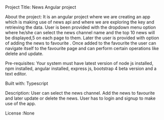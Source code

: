Project Title: News Angular project

About the project: It is an angular project where we are creating an app which is making use of news api and where we are exploring the key and retrieving the data. User is been provided with the dropdown menu option where he/she can select the news channel name and the top 10 news will be displayed,5 on each page to them. Later the user is provided with option of adding the news to favourite . Once added to the favourite the user can navigate itself to the favourite page and can perform certain operations like delete and update.

Pre-requisites: Your system must have latest version of node js installed, npm installed, angular installed, express js, bootstrap 4 beta version and a text editor.

Built with: Typescript

Description: User can select the news channel. Add the news to favourite and later update or delete the news. User has to login and signup to make use of the app.

License :None 
